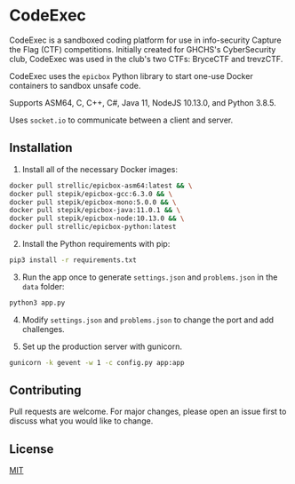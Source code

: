 # CodeExec

CodeExec is a sandboxed coding platform for use in info-security Capture the Flag (CTF) competitions.
Initially created for GHCHS's CyberSecurity club, CodeExec was used in the club's two CTFs: BryceCTF and trevzCTF.

CodeExec uses the `epicbox` Python library to start one-use Docker containers to sandbox unsafe code.

Supports ASM64, C, C++, C#, Java 11, NodeJS 10.13.0, and Python 3.8.5.

Uses `socket.io` to communicate between a client and server.

## Installation

1. Install all of the necessary Docker images:

```bash
docker pull strellic/epicbox-asm64:latest && \
docker pull stepik/epicbox-gcc:6.3.0 && \
docker pull stepik/epicbox-mono:5.0.0 && \
docker pull stepik/epicbox-java:11.0.1 && \
docker pull stepik/epicbox-node:10.13.0 && \
docker pull strellic/epicbox-python:latest
```

2. Install the Python requirements with pip:

```bash
pip3 install -r requirements.txt
```

3. Run the app once to generate `settings.json` and `problems.json` in the `data` folder:

```bash
python3 app.py
````

4. Modify `settings.json` and `problems.json` to change the port and add challenges.

5. Set up the production server with gunicorn.

```bash
gunicorn -k gevent -w 1 -c config.py app:app
```

## Contributing
Pull requests are welcome. For major changes, please open an issue first to discuss what you would like to change.

## License
[MIT](https://choosealicense.com/licenses/mit/)
